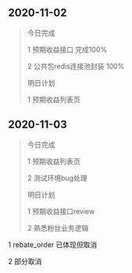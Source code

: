 ## 2020-11-02

> 今日完成
>
> 1  预期收益接口 完成100%
>
> 2 公共包redis连接池封装 100%
>
> 明日计划
>
> 1 预期收益列表页

## 2020-11-03

> 今日完成
>
> 1 预期收益列表页
>
> 2 测试环境bug处理
>
> 明日计划
>
> 1 预期收益接口review
>
> 2 熟悉粉丝业务逻辑

1  rebate\_order 已体现但取消

2  部分取消


